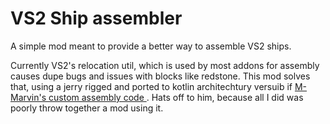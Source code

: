 # VS2 Ship assembler

A simple mod meant to provide a better way to assemble VS2 ships.

Currently VS2's relocation util, which is used by most addons for assembly causes dupe bugs and issues with blocks like redstone. This mod solves that, using a jerry rigged and ported to kotlin architechtury versuib if [M-Marvin's custom assembly code ](https://github.com/M-Marvin/MCMOD-Industria). Hats off to him, because all I did was poorly throw together a mod using it.
